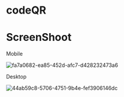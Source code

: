 # codeQR

# ScreenShoot

Mobile

![fa7a0682-ea85-452d-afc7-d428232473a6](https://user-images.githubusercontent.com/112906590/211869768-047f423c-53d4-4b21-af75-57074d89860e.jpg)

Desktop

![44ab59c8-5706-4751-9b4e-fef3906146dc](https://user-images.githubusercontent.com/112906590/211869948-7ef4c630-9488-4748-8066-d60c36bc965a.jpg)
